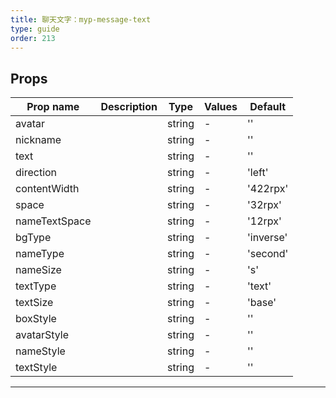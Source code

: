 ```yaml
---
title: 聊天文字：myp-message-text
type: guide
order: 213
---
```


## Props

| Prop name     | Description | Type   | Values | Default   |
| ------------- | ----------- | ------ | ------ | --------- |
| avatar        |             | string | -      | ''        |
| nickname      |             | string | -      | ''        |
| text          |             | string | -      | ''        |
| direction     |             | string | -      | 'left'    |
| contentWidth  |             | string | -      | '422rpx'  |
| space         |             | string | -      | '32rpx'   |
| nameTextSpace |             | string | -      | '12rpx'   |
| bgType        |             | string | -      | 'inverse' |
| nameType      |             | string | -      | 'second'  |
| nameSize      |             | string | -      | 's'       |
| textType      |             | string | -      | 'text'    |
| textSize      |             | string | -      | 'base'    |
| boxStyle      |             | string | -      | ''        |
| avatarStyle   |             | string | -      | ''        |
| nameStyle     |             | string | -      | ''        |
| textStyle     |             | string | -      | ''        |

---
